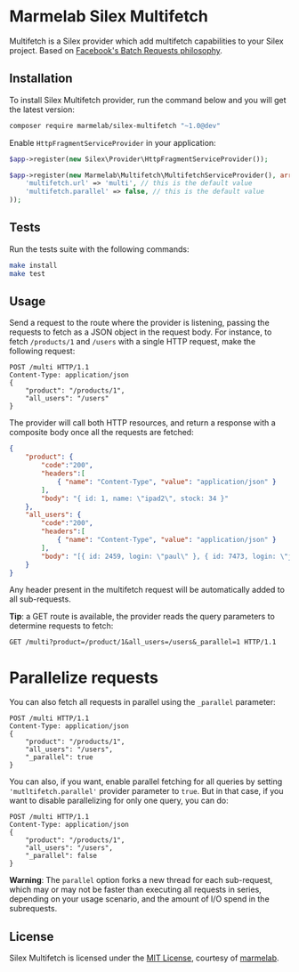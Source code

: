 # Marmelab Silex Multifetch

Multifetch is a Silex provider which add multifetch capabilities to your Silex project. Based on [Facebook's Batch Requests philosophy](https://developers.facebook.com/docs/graph-api/making-multiple-requests).

## Installation

To install Silex Multifetch provider, run the command below and you will get the latest version:

```bash
composer require marmelab/silex-multifetch "~1.0@dev"
```

Enable `HttpFragmentServiceProvider` in your application:

```php
$app->register(new Silex\Provider\HttpFragmentServiceProvider());

$app->register(new Marmelab\Multifetch\MultifetchServiceProvider(), array(
    'multifetch.url' => 'multi', // this is the default value
    'multifetch.parallel' => false, // this is the default value
));
```

## Tests

Run the tests suite with the following commands:

```bash
make install
make test
```

## Usage

Send a request to the route where the provider is listening, passing the requests to fetch as a JSON object in the request body. For instance, to fetch `/products/1` and `/users` with a single HTTP request, make the following request:

```
POST /multi HTTP/1.1
Content-Type: application/json
{
    "product": "/products/1",
    "all_users": "/users"
}
```

The provider will call both HTTP resources, and return a response with a composite body once all the requests are fetched:

```json
{ 
    "product": {
        "code":"200",
        "headers":[
            { "name": "Content-Type", "value": "application/json" }
        ],
        "body": "{ id: 1, name: \"ipad2\", stock: 34 }"
    },
    "all_users": {
        "code":"200",
        "headers":[
            { "name": "Content-Type", "value": "application/json" }
        ],
        "body": "[{ id: 2459, login: \"paul\" }, { id: 7473, login: \"joe\" }]"
    }
}
```

Any header present in the multifetch request will be automatically added to all sub-requests.

**Tip**: a GET route is available, the provider reads the query parameters to determine requests to fetch:

```
GET /multi?product=/product/1&all_users=/users&_parallel=1 HTTP/1.1
```

# Parallelize requests

You can also fetch all requests in parallel using the `_parallel`  parameter:

```
POST /multi HTTP/1.1
Content-Type: application/json
{
    "product": "/products/1",
    "all_users": "/users",
    "_parallel": true
}
```

You can also, if you want, enable parallel fetching for all queries by setting `'mutltifetch.parallel'` provider parameter to `true`. But in that case, if you want to disable parallelizing for only one query, you can do:

```
POST /multi HTTP/1.1
Content-Type: application/json
{
    "product": "/products/1",
    "all_users": "/users",
    "_parallel": false
}
```

**Warning**: The `parallel` option forks a new thread for each sub-request, which may or may not be faster than executing all requests in series, depending on your usage scenario, and the amount of I/O spend in the subrequests.

## License

Silex Multifetch is licensed under the [MIT License](LICENSE), courtesy of [marmelab](http://marmelab.com).